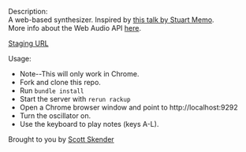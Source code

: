 Description:    
A web-based synthesizer. Inspired by [this talk by Stuart Memo](https://www.youtube.com/watch?v=PN8Eg1K9xjE#t=15).  
More info about the Web Audio API [here](http://webaudio.github.io/web-audio-api/).  

[Staging URL](http://web-synth.herokuapp.com/)

Usage:
- Note--This will only work in Chrome.
- Fork and clone this repo.
- Run `bundle install`
- Start the server with `rerun rackup`
- Open a Chrome browser window and point to http://localhost:9292
- Turn the oscillator on.
- Use the keyboard to play notes (keys A-L).

Brought to you by [Scott Skender](http://www.scottskender.com)
